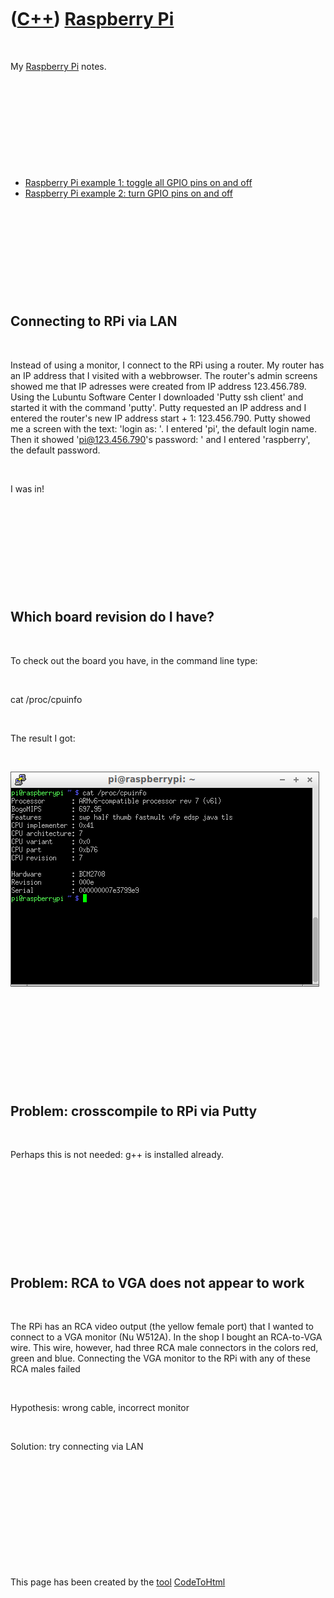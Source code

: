 



 

 

 

 

 

([C++](Cpp.htm)) [Raspberry Pi](CppRpi.htm)
===========================================

 

My [Raspberry Pi](CppRpi.htm) notes.

 

 

 

 

 

-   [Raspberry Pi example 1: toggle all GPIO pins on and
    off](CppRpiExample1.htm)
-   [Raspberry Pi example 2: turn GPIO pins on and
    off](CppRpiExample2.htm)

 

 

 

 

 

Connecting to RPi via LAN
-------------------------

 

Instead of using a monitor, I connect to the RPi using a router. My
router has an IP address that I visited with a webbrowser. The router's
admin screens showed me that IP adresses were created from IP address
123.456.789. Using the Lubuntu Software Center I downloaded 'Putty ssh
client' and started it with the command 'putty'. Putty requested an IP
address and I entered the router's new IP address start + 1:
123.456.790. Putty showed me a screen with the text: 'login as: '. I
entered 'pi', the default login name. Then it showed 'pi@123.456.790's
password: ' and I entered 'raspberry', the default password.

 

I was in!

 

 

 

 

 

Which board revision do I have?
-------------------------------

 

To check out the board you have, in the command line type:

 

cat /proc/cpuinfo

 

The result I got:

 

![Screenshot](RpiObtainBoardVersion.png)

 

 

 

 

 

Problem: crosscompile to RPi via Putty
--------------------------------------

 

Perhaps this is not needed: g++ is installed already.

 

 

 

 

 

Problem: RCA to VGA does not appear to work
-------------------------------------------

 

The RPi has an RCA video output (the yellow female port) that I wanted
to connect to a VGA monitor (Nu W512A). In the shop I bought an
RCA-to-VGA wire. This wire, however, had three RCA male connectors in
the colors red, green and blue. Connecting the VGA monitor to the RPi
with any of these RCA males failed

 

Hypothesis: wrong cable, incorrect monitor

 

Solution: try connecting via LAN

 

 

 

 

 





 




This page has been created by the [tool](Tools.htm)
[CodeToHtml](ToolCodeToHtml.htm)
